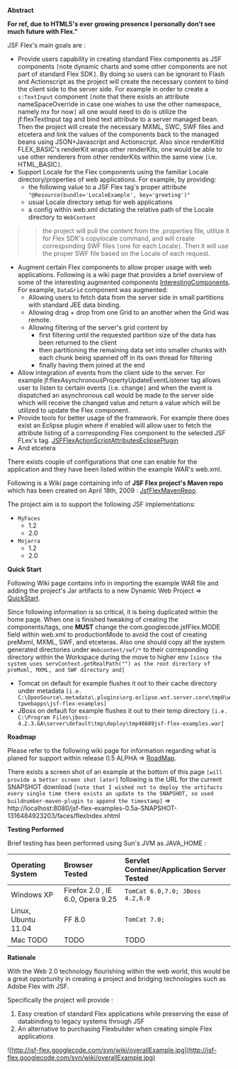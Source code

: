 **Abstract**

**For ref, due to HTML5's ever growing presence I personally don't see much future with Flex."**

JSF Flex's main goals are :
  * Provide users capability in creating standard Flex components as JSF components `[`note dynamic charts and some other components are not part of standard Flex SDK`]`. By doing so users can be ignorant to Flash and Actionscript as the project will create the necessary content to bind the client side to the server side. For example in order to create a `s:TextInput` component `[`note that there exists an attribute nameSpaceOverride in case one wishes to use the other namespace, namely mx for now`]` all one would need to do is utilize the jf:flexTextInput tag and bind text attribute to a server managed bean. Then the project will create the necessary MXML, SWC, SWF files and etcetera and link the values of the components back to the managed beans using JSON+Javascript and Actionscript. Also since renderKitId FLEX\_BASIC's renderKit wraps other renderKits,  one would be able to use other renderers from other renderKits within the same view `[`i.e. HTML\_BASIC`]`.
  * Support Locale for the Flex components using the familiar Locale directory/properties of web applications. For example, by providing:
    * the following value to a JSF Flex tag's proper attribute `"@Resource(bundle='LocaleExample', key='greeting')"`
    * usual Locale directory setup for web applications
    * a config within web.xml dictating the relative path of the Locale directory to `WebContent`
> > the project will pull the content from the .properties file, utilize it for Flex SDK's copylocale command, and will create corresponding SWF files `[`one for each Locale`]`. Then it will use the proper SWF file based on the Locale of each request.
  * Augment certain Flex components to allow proper usage with web applications. Following is a wiki page that provides a brief overview of some of the interesting augmented components [InterestingComponents](InterestingComponents.md). For example, `DataGrid` component was augmented:
    * Allowing users to fetch data from the server side in small partitions with standard JEE data binding.
    * Allowing drag + drop from one Grid to an another when the Grid was remote.
    * Allowing filtering of the server's grid content by
      * first filtering until the requested partition size of the data has been returned to the client
      * then partitioning the remaining data set into smaller chunks with each chunk being spanned off in its own thread for filtering
      * finally having them joined at the end
  * Allow integration of events from the client side to the server. For example jf:flexAsynchronousPropertyUpdateEventListener tag allows user to listen to certain events `[`i.e. change`]` and when the event is dispatched an asynchronous call would be made to the server side which will receive the changed value and return a value which will be utilized to update the Flex component.
  * Provide tools for better usage of the framework. For example there does exist an Eclipse plugin where if enabled will allow user to fetch the attribute listing of a corresponding Flex component to the selected JSF FLex's tag. [JSFFlexActionScriptAttributesEclipsePlugin](JSFFlexActionScriptAttributesEclipsePlugin.md)
  * And etcetera

There exists couple of configurations that one can enable for the application and they have been listed within the example WAR's web.xml.

Following is a Wiki page containing info of **JSF Flex project's Maven repo** which has been created on April 18th, 2009 : [JsfFlexMavenRepo](JsfFlexMavenRepo.md).

The project aim is to support the following JSF implementations:
  * `MyFaces`
    * 1.2
    * 2.0
  * `Mojarra`
    * 1.2
    * 2.0

**Quick Start**

Following Wiki page contains info in importing the example WAR file and adding the project's Jar artifacts to a new Dynamic Web Project => [QuickStart](QuickStart.md).

Since following information is so critical, it is being duplicated within the home page. When one is finished tweaking of creating the components/tags, one **MUST** change the com.googlecode.jsfFlex.MODE field within web.xml to productionMode to avoid the cost of creating preMxml, MXML, SWF, and etceteras. Also one should copy all the system generated directories under `Webcontent/swf/*` to their corresponding directory within the Workspace during the move to higher env `[since the system uses servContext.getRealPath("") as the root directory of preMxml, MXML, and SWF directory and]`
  * Tomcat on default for example flushes it out to their cache directory under metadata `[i.e. C:\OpenSource\.metadata\.plugins\org.eclipse.wst.server.core\tmp0\wtpwebapps\jsf-flex-examples]`
  * JBoss on default for example flushes it out to their temp directory `[i.e. C:\Program Files\jboss-4.2.3.GA\server\default\tmp\deploy\tmp46689jsf-flex-examples.war]`

**Roadmap**

Please refer to the following wiki page for information regarding what is planed for support within release 0.5 ALPHA => [RoadMap](RoadMap.md).

There exists a screen shot of an example at the bottom of this page `[will provide a better screen shot later]` following is the URL for the current SNAPSHOT download `[note that I wished not to deploy the artifacts every single time there exists an update to the SNAPSHOT, so used buildnumber-maven-plugin to append the timestamp]` => http://localhost:8080/jsf-flex-examples-0.5a-SNAPSHOT-1316484923203/faces/flexIndex.xhtml

**Testing Performed**

Brief testing has been performed using Sun's JVM as JAVA\_HOME :

| **Operating System** | **Browser Tested**                 | **Servlet Container/Application Server Tested**|
|:---------------------|:-----------------------------------|:-----------------------------------------------|
| Windows XP           | Firefox 2.0 , IE 6.0, Opera 9.25   | `TomCat 6.0,7.0; JBoss 4.2,6.0`                |
| Linux, Ubuntu 11.04              | FF 8.0                             | `TomCat 7.0;`                                  |
| Mac  TODO            | TODO                               | TODO                                           |

**Rationale**

With the Web 2.0 technology flourishing within the web world, this would be a great opportunity in creating a project and bridging technologies such as Adobe Flex with JSF.

Specifically the project will provide :
  1. Easy creation of standard Flex applications while preserving the ease of databinding to legacy systems through JSF
  1. An alternative to purchasing Flexbuilder when creating simple Flex applications

![http://jsf-flex.googlecode.com/svn/wiki/overallExample.jpg](http://jsf-flex.googlecode.com/svn/wiki/overallExample.jpg)